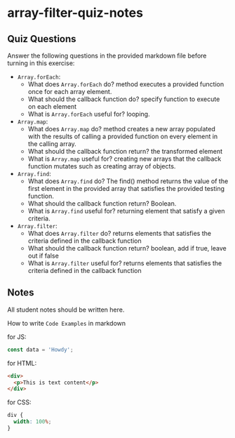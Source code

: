 # array-filter-quiz-notes

## Quiz Questions

Answer the following questions in the provided markdown file before turning in this exercise:

- `Array.forEach`:
  - What does `Array.forEach` do?
    method executes a provided function once for each array element.
  - What should the callback function do?
    specify function to execute on each element
  - What is `Array.forEach` useful for?
    looping.
- `Array.map`:
  - What does `Array.map` do?
    method creates a new array populated with the results of calling a provided function on every element in the calling array.
  - What should the callback function return?
    the transformed element
  - What is `Array.map` useful for?
    creating new arrays that the callback function mutates such as creating array of objects.
- `Array.find`:
  - What does `Array.find` do?
    The find() method returns the value of the first element in the provided array that satisfies the provided testing function.
  - What should the callback function return?
    Boolean.
  - What is `Array.find` useful for?
    returning element that satisfy a given criteria.
- `Array.filter`:
  - What does `Array.filter` do?
    returns elements that satisfies the criteria defined in the callback function
  - What should the callback function return?
    boolean, add if true, leave out if false
  - What is `Array.filter` useful for?
    returns elements that satisfies the criteria defined in the callback function

## Notes

All student notes should be written here.

How to write `Code Examples` in markdown

for JS:

```javascript
const data = 'Howdy';
```

for HTML:

```html
<div>
  <p>This is text content</p>
</div>
```

for CSS:

```css
div {
  width: 100%;
}
```
